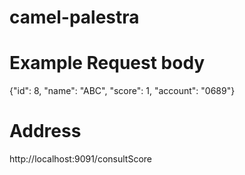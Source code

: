 # camel-palestra

# Example Request body
{"id": 8, "name": "ABC", "score": 1, "account": "0689"}

# Address
http://localhost:9091/consultScore
